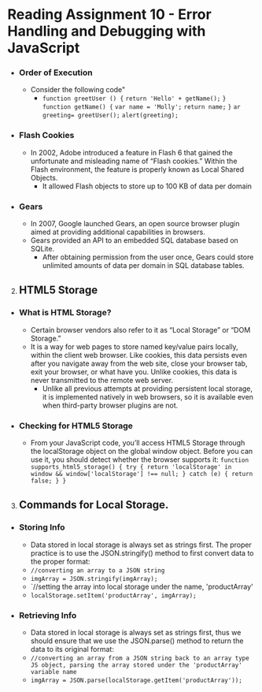 # **Reading Assignment 10 - Error Handling and Debugging with JavaScript**

  + ### Order of Execution
    + Consider the following code" 
      + `function greetUser () {`
          `return 'Hello' + getName();`
        `}`
        `function getName() {`
          `var name = 'Molly';`
          `return name;`
        `}`
        `ar greeting= greetUser();`
        `alert(greeting);`
      
  + ### Flash Cookies
    + In 2002, Adobe introduced a feature in Flash 6 that gained the unfortunate and misleading name of “Flash cookies.” Within the Flash environment, the feature is properly known as Local Shared Objects. 
      + It allowed Flash objects to store up to 100 KB of data per domain
 
 + ### Gears
    + In 2007, Google launched Gears, an open source browser plugin aimed at providing additional capabilities in browsers. 
    + Gears provided an API to an embedded SQL database based on SQLite. 
      + After obtaining permission from the user once, Gears could store unlimited amounts of data per domain in SQL database tables.

2. ## HTML5 Storage
  + ### What is HTML Storage?
    + Certain browser vendors also refer to it as “Local Storage” or “DOM Storage.”
    + It is a way for web pages to store named key/value pairs locally, within the client web browser. Like cookies, this data persists even after you navigate away from the web site, close your browser tab, exit your browser, or what have you. Unlike cookies, this data is never transmitted to the remote web server. 
      + Unlike all previous attempts at providing persistent local storage, it is implemented natively in web browsers, so it is available even when third-party browser plugins are not.

+ ### Checking for HTML5 Storage 
    + From your JavaScript code, you’ll access HTML5 Storage through the localStorage object on the global window object. Before you can use it, you should detect whether the browser supports it:
`function supports_html5_storage() {
  try {
    return 'localStorage' in window && window['localStorage'] !== null;
  } catch (e) {
    return false;
  }
}`

3. ## Commands for Local Storage.
  + ### Storing Info
    + Data stored in local storage is always set as strings first. The proper practice is to use the JSON.stringify() method to first convert data to the proper format:
    + `//converting an array to a JSON string`
    + `imgArray = JSON.stringify(imgArray);`
    + `//setting the array into local storage under the name, 'productArray'
    + `localStorage.setItem('productArray', imgArray);`
    
  + ### Retrieving Info
    + Data stored in local storage is always set as strings first, thus we should ensure that we use the JSON.parse() method to return the data to its original format:
    + `//converting an array from a JSON string back to an array type JS object, parsing the array stored under the 'productArray' variable name`
    + `imgArray = JSON.parse(localStorage.getItem('productArray'));`
